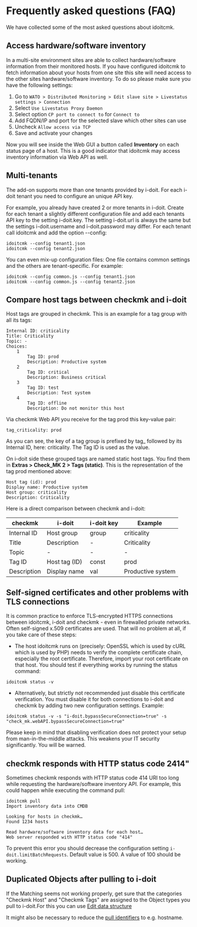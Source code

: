 # Frequently asked questions (FAQ)

We have collected some of the most asked questions about idoitcmk.

## Access hardware/software inventory

In a multi-site environment sites are able to collect hardware/software information from their monitored hosts. If you have configured idoitcmk to fetch information about your hosts from one site this site will need access to the other sites hardware/software inventory. To do so please make sure you have the following settings:

1. Go to `WATO > Distributed Monitoring > Edit slave site > Livestatus settings > Connection`
2. Select `Use Livestatus Proxy Daemon`
3. Select option `CP port to connect to` for `Connect to`
4. Add FQDN/IP and port for the selected slave which other sites can use
5. Uncheck `Allow access via TCP`
6. Save and activate your changes

Now you will see inside the Web GUI a button called **Inventory** on each status page of a host. This is a good indicator that idoitcmk may access inventory information via Web API as well.

## Multi-tenants

The add-on supports more than one tenants provided by i-doit. For each i-doit tenant you need to configure an unique API key.

For example, you already have created 2 or more tenants in i-doit. Create for each tenant a slightly different configuration file and add each tenants API key to the setting i-doit.key. The setting i-doit.url is always the same but the settings i-doit.username and i-doit.password may differ. For each tenant call idoitcmk and add the option --config:

```shell
idoitcmk --config tenant1.json
idoitcmk --config tenant2.json
```

You can even mix-up configuration files: One file contains common settings and the others are tenant-specific. For example:

```shell
idoitcmk --config common.js --config tenant1.json
idoitcmk --config common.js --config tenant2.json
```

## Compare host tags between checkmk and i-doit

Host tags are grouped in checkmk. This is an example for a tag group with all its tags:

```shell
Internal ID: criticality
Title: Criticality
Topic: -
Choices:
    1
        Tag ID: prod
        Description: Productive system
    2
        Tag ID: critical
        Description: Business critical
    3
        Tag ID: test
        Description: Test system
    4
        Tag ID: offline
        Description: Do not monitor this host
```

Via checkmk Web API you receive for the tag prod this key-value pair:

```shell
tag_criticality: prod
```

As you can see, the key of a tag group is prefixed by tag_ followed by its Internal ID, here: criticality. The Tag ID is used as the value.

On i-doit side these grouped tags are named static host tags. You find them in **Extras > Check_MK 2 > Tags (static)**. This is the representation of the tag prod mentioned above:

```shell
Host tag (id): prod
Display name: Productive system
Host group: criticality
Description: Criticality
```

Here is a direct comparison between checkmk and i-doit:

| checkmk | i-doit | i-doit key | Example |
| --- | --- | --- | --- |
| Internal ID | Host group | group | criticality |
| Title | Description | -   | Criticality |
| Topic | -   | -   | -   |
| Tag ID | Host tag (ID) | const | prod |
| Description | Display name | val | Productive system |

## Self-signed certificates and other problems with TLS connections

It is common practice to enforce TLS-encrypted HTTPS connections between idoitcmk, i-doit and checkmk - even in firewalled private networks. Often self-signed x.509 certificates are used. That will no problem at all, if you take care of these steps:

-   The host idoitcmk runs on (precisely: OpenSSL which is used by cURL which is used by PHP) needs to verify the complete certificate chain, especially the root certificate. Therefore, import your root certificate on that host. You should test if everything works by running the status command:

```shell
idoitcmk status -v
```

-   Alternatively, but strictly not recommended just disable this certificate verification. You must disable it for both connections to i-doit and checkmk by adding two new configuration settings. Example:

```shell
idoitcmk status -v -s "i-doit.bypassSecureConnection=true" -s "check_mk.webAPI.bypassSecureConnection=true"
```

Please keep in mind that disabling verification does not protect your setup from man-in-the-middle attacks. This weakens your IT security significantly. You will be warned.

## checkmk responds with HTTP status code 2414"

Sometimes checkmk responds with HTTP status code 414 URI too long while requesting the hardware/software inventory API. For example, this could happen while executing the command pull:

```shell
idoitcmk pull
Import inventory data into CMDB

Looking for hosts in checkmk…
Found 1234 hosts

Read hardware/software inventory data for each host…
Web server responded with HTTP status code "414"
```

To prevent this error you should decrease the configuration setting `i-doit.limitBatchRequests`. Default value is 500. A value of 100 should be working.

## Duplicated Objects after pulling to i-doit

If the Matching seems not working properly, get sure that the categories "Checkmk Host" and "Checkmk Tags" are assigned to the Object types you pull to i-doit.For this you can use [Edit data structure](../../basics/assignment-of-categories-to-object-types.md)

It might also be necessary to reduce the [pull identifiers](./configuration.md) to e.g. hostname.
